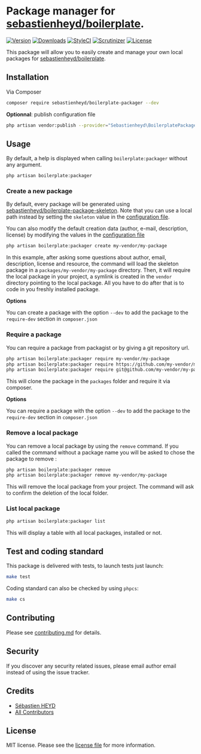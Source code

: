 # Package manager for [sebastienheyd/boilerplate](https://github.com/sebastienheyd/boilerplate).

[![Version](https://img.shields.io/packagist/v/sebastienheyd/boilerplate-packager.svg?style=flat-square)](https://packagist.org/packages/sebastienheyd/boilerplate-packager)
[![Downloads](https://img.shields.io/packagist/dt/sebastienheyd/boilerplate-packager.svg?style=flat-square)](https://packagist.org/packages/sebastienheyd/boilerplate-packager)
[![StyleCI](https://styleci.io/repos/292614089/shield)](https://styleci.io/repos/292614089)
[![Scrutinizer](https://scrutinizer-ci.com/g/sebastienheyd/boilerplate-packager/badges/quality-score.png?b=master&style=flat-square)](https://scrutinizer-ci.com/g/sebastienheyd/boilerplate-packager/?branch=master)
[![License](https://img.shields.io/github/license/sebastienheyd/boilerplate-packager.svg)](license.md)

This package will allow you to easily create and manage your own local packages for [sebastienheyd/boilerplate](https://github.com/sebastienheyd/boilerplate).

## Installation

Via Composer

```bash
composer require sebastienheyd/boilerplate-packager --dev
```

**Optionnal**: publish configuration file

```bash
php artisan vendor:publish --provider="Sebastienheyd\BoilerplatePackager\ServiceProvider"
```

## Usage

By default, a help is displayed when calling `boilerplate:packager` without any argument.

```bash
php artisan boilerplate:packager
```

### Create a new package

By default, every package will be generated using [sebastienheyd/boilerplate-package-skeleton](https://github.com/sebastienheyd/boilerplate-package-skeleton).
Note that you can use a local path instead by setting the `skeleton` value in the [configuration file](src/config/packager.php).

You can also modify the default creation data (author, e-mail, description, license) by modifying the values in the [configuration file](src/config/packager.php)

```bash
php artisan boilerplate:packager create my-vendor/my-package
```

In this example, after asking some questions about author, email, description, license and resource, the command will load the skeleton package in a `packages/my-vendor/my-package` directory.
Then, it will require the local package in your project, a symlink is created in the `vendor` directory pointing to the local package. 
All you have to do after that is to code in you freshly installed package.

**Options**

You can create a package with the option `--dev` to add the package to the `require-dev` section in `composer.json`

### Require a package

You can require a package from packagist or by giving a git repository url.

```bash
php artisan boilerplate:packager require my-vendor/my-package
php artisan boilerplate:packager require https://github.com/my-vendor/my-package
php artisan boilerplate:packager require git@github.com/my-vendor/my-package
```

This will clone the package in the `packages` folder and require it via composer.

**Options**

You can require a package with the option `--dev` to add the package to the `require-dev` section in `composer.json`

### Remove a local package

You can remove a local package by using the `remove` command. 
If you called the command without a package name you will be asked to chose the package to remove :

```bash
php artisan boilerplate:packager remove
php artisan boilerplate:packager remove my-vendor/my-package
```

This will remove the local package from your project. The command will ask to confirm the deletion of the local folder.

### List local package

```bash
php artisan boilerplate:packager list
```

This will display a table with all local packages, installed or not.

## Test and coding standard

This package is delivered with tests, to launch tests just launch:

```bash
make test
```

Coding standard can also be checked by using `phpcs`:

```bash
make cs
```

## Contributing

Please see [contributing.md](contributing.md) for details.

## Security

If you discover any security related issues, please email author email instead of using the issue tracker.

## Credits

- [Sébastien HEYD][link-author]
- [All Contributors][link-contributors]

## License

MIT license. Please see the [license file](license.md) for more information.

[ico-version]: https://img.shields.io/packagist/v/sebastienheyd/boilerplate-packager.svg?style=flat-square
[ico-downloads]: https://img.shields.io/packagist/dt/sebastienheyd/boilerplate-packager.svg?style=flat-square
[ico-travis]: https://img.shields.io/travis/sebastienheyd/boilerplate-packager/master.svg?style=flat-square
[ico-styleci]: https://styleci.io/repos/292614089/shield

[link-packagist]: https://packagist.org/packages/sebastienheyd/boilerplate-packager
[link-downloads]: https://packagist.org/packages/sebastienheyd/boilerplate-packager
[link-travis]: https://travis-ci.org/sebastienheyd/boilerplate-packager
[link-styleci]: https://styleci.io/repos/12345678
[link-author]: https://github.com/sebastienheyd
[link-contributors]: ../../contributors
